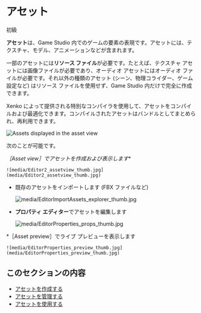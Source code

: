 # アセット

<span class="label label-doc-level">初級</span>

**アセット**は、Game Studio 内でのゲームの要素の表現です。アセットには、テクスチャ、モデル、アニメーションなどが含まれます。

一部のアセットには**リソース ファイル**が必要です。たとえば、テクスチャ アセットには画像ファイルが必要であり、オーディオ アセットにはオーディオ ファイルが必要です。それ以外の種類のアセット (シーン、物理コライダー、ゲーム設定など) はリソース ファイルを使用せず、Game Studio 内だけで完全に作成できます。

Xenko によって提供される特別なコンパイラを使用して、アセットをコンパイルおよび最適化できます。コンパイルされたアセットはバンドルとしてまとめられ、再利用できます。

![Assets displayed in the asset view](../get-started/media/asset-creation-asset-view-tab-knight.png)

次のことが可能です。

*［Asset view］でアセットを作成および表示します**

    ![media/Editor2_assetview_thumb.jpg](media/Editor2_assetview_thumb.jpg)

* 既存のアセットをインポートします (FBX ファイルなど)

    ![media/EditorImportAssets_explorer_thumb.jpg](media/EditorImportAssets_explorer_thumb.jpg)

* **プロパティ エディター**でアセットを編集します

    ![media/EditorProperties_props_thumb.jpg](media/EditorProperties_props_thumb.jpg)

*［Asset preview］でライブ プレビューを表示します

    ![media/EditorProperties_preview_thumb.jpg](media/EditorProperties_preview_thumb.jpg)

## このセクションの内容

* [アセットを作成する](create-assets.md)
* [アセットを管理する](manage-assets.md)
* [アセットを使用する](use-assets.md)
